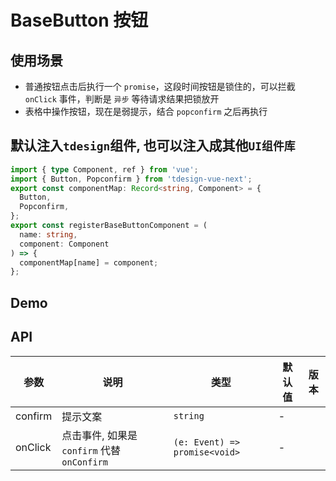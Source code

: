 # BaseButton 按钮

## 使用场景

- 普通按钮点击后执行一个 `promise`，这段时间按钮是锁住的，可以拦截 `onClick` 事件，判断是 `异步` 等待请求结果把锁放开
- 表格中操作按钮，现在是弱提示，结合 `popconfirm` 之后再执行

## 默认注入`tdesign`组件, 也可以注入成其他`UI组件库`

```ts
import { type Component, ref } from 'vue';
import { Button, Popconfirm } from 'tdesign-vue-next';
export const componentMap: Record<string, Component> = {
  Button,
  Popconfirm,
};
export const registerBaseButtonComponent = (
  name: string,
  component: Component
) => {
  componentMap[name] = component;
};
```

## Demo

<preview path="./base-button-demo.vue" title="基本使用"></preview>

## API

| 参数    | 说明                                        | 类型                          | 默认值 | 版本 |
| ------- | ------------------------------------------- | ----------------------------- | ------ | ---- |
| confirm | 提示文案                                    | `string`                      | \-     |      |
| onClick | 点击事件, 如果是 `confirm` 代替 `onConfirm` | `(e: Event) => promise<void>` | \-     |      |
